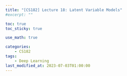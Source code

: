 ```yaml
---
title: "[CS182] Lecture 18: Latent Variable Models"
#excerpt: ""

toc: true
toc_sticky: true

use_math: true

categories:
    - CS182
tags:
    - Deep Learning
last_modified_at: 2023-07-03T01:00:00
---
```

